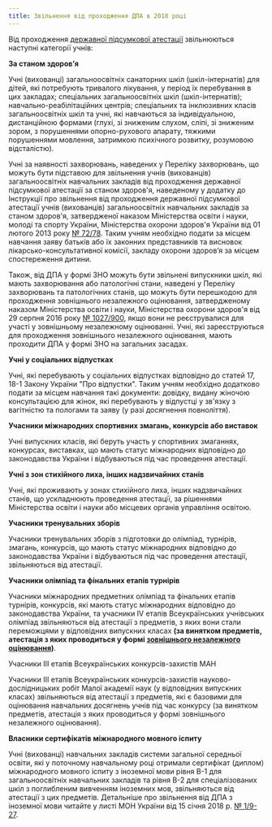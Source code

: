 ```yaml
---
title: Звільнення від проходження ДПА в 2018 році
---
```


Від проходження [державної підсумкової атестації](https://osvita.ua/school/certification/) звільнюються наступні категорії учнів:

**За станом здоров’я**

Учні (вихованці) загальноосвітніх санаторних шкіл (шкіл-інтернатів) для дітей, які потребують тривалого лікування, у період їх перебування в цих закладах; спеціальних загальноосвітніх шкіл (шкіл-інтернатів); навчально-реабілітаційних центрів; спеціальних та інклюзивних класів загальноосвітніх шкіл та учні, які навчаються за індивідуальною, дистанційною формами (глухі, зі зниженим слухом, сліпі, зі зниженим зором, з порушеннями опорно-рухового апарату, тяжкими порушеннями мовлення, затримкою психічного розвитку, розумовою відсталістю).

Учні за наявності захворювань, наведених у Переліку захворювань, що можуть бути підставою для звільнення учнів (вихованців) загальноосвітніх навчальних закладів від проходження державної підсумкової атестації за станом здоров'я, наведеному у додатку до Інструкції про звільнення від проходження державної підсумкової атестації учнів (вихованців) загальноосвітніх навчальних закладів за станом здоров'я, затвердженої наказом Міністерства освіти і науки, молоді та спорту України, Міністерства охорони здоров'я України від 01 лютого 2013 року [№ 72/78](https://osvita.ua/legislation/Ser_osv/34667/). Таким учням необхідно подати за місцем навчання заяву батьків або їх законних представників та висновок лікарсько-консультативної комісії, закладу охорони здоров’я за місцем спостереження дитини.

Також, від ДПА у формі ЗНО можуть бути звільнені випускники шкіл, які мають захворювання або патологічні стани, наведені у Переліку захворювань та патологічних станів, що можуть бути перешкодою для проходження зовнішнього незалежного оцінювання, затвердженому наказом Міністерства освіти і науки, Міністерства охорони здоров'я від 29 серпня 2016 року [№ 1027/900](https://osvita.ua/legislation/Ser_osv/54603/), якщо вони не реєструвалися для участі у зовнішньому незалежному оцінюванні. Учні, які зареєструються для проходження зовнішнього незалежного оцінювання, мають проходити ДПА у формі ЗНО на загальних засадах.

**Учні у соціальних відпустках**

Учні, які перебувають у соціальних відпустках відповідно до статей 17, 18-1 Закону України "Про відпустки". Таким учням необхідно додатково подати за місцем навчання такі документи: довідку, видану жіночою консультацією для жінок, які перебувають у відпустці у зв'язку з вагітністю та пологами та заяву (у разі досягнення повноліття).

**Учасники міжнародних спортивних змагань, конкурсів або виставок**

Учні випускних класів, які беруть участь у спортивних змаганнях, конкурсах, виставках, що мають статус міжнародних відповідно до законодавства України і відбуваються під час проведення атестації.

**Учні з зон стихійного лиха, інших надзвичайних станів**

Учні, які проживають у зонах стихійного лиха, інших надзвичайних станів, що ускладнюють проведення атестації, за рішеннями Міністерства освіти і науки або місцевих органів управління освітою.

**Учасники тренувальних зборів**

Учасники тренувальних зборів з підготовки до олімпіад, турнірів, змагань, конкурсів, що мають статус міжнародних відповідно до законодавства України і відбуваються під час проведення атестації, звільняються від атестації.

**Учасники олімпіад та фінальних етапів турнірів**

Учасники міжнародних предметних олімпіад та фінальних етапів турнірів, конкурсів, які мають статус міжнародних відповідно до законодавства України, та учасники IV етапів Всеукраїнських учнівських олімпіад звільняються від атестації з предметів, з яких вони стали переможцями у відповідних випускних класах **(за винятком предметів, атестація з яких проводиться у формі [зовнішнього незалежного оцінювання](https://osvita.ua/test/))**.

Учасники ІІІ етапів Всеукраїнських конкурсів-захистів МАН

Учасники ІІІ етапів Всеукраїнських конкурсів-захистів науково-дослідницьких робіт Малої академії наук (у відповідних випускних класах) звільняються від атестації з предметів, які є базовими для оцінювання навчальних досягнень учнів під час конкурсу (за винятком предметів, атестація з яких проводиться у формі зовнішнього незалежного оцінювання).

**Власники сертифікатів міжнародного мовного іспиту**

Учні (вихованці) навчальних закладів системи загальної середньої освіти, які у поточному навчальному році отримали сертифікат (диплом) міжнародного мовного іспиту з іноземної мови рівня В-1 для загальноосвітніх навчальних закладів та рівня В-2 для спеціалізованих шкіл з поглибленим вивченням іноземних мов, звільняються від атестації з цих предметів. Детальніше про звільнення від ДПА з іноземної мови читайте у листі МОН України від 15 січня 2018 р. [№ 1/9-27](https://osvita.ua/legislation/Ser_osv/59006/).
